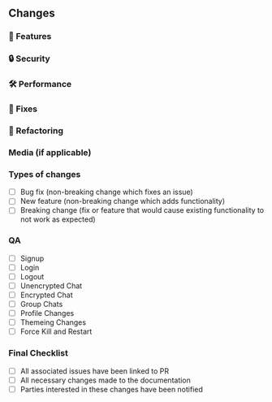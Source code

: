 ## Changes

### 🔮 Features
### 🔒 Security 
### 🛠 Performance
### 🐛 Fixes
### 📐 Refactoring

### Media (if applicable)

### Types of changes
- [ ] Bug fix (non-breaking change which fixes an issue)
- [ ] New feature (non-breaking change which adds functionality)
- [ ] Breaking change (fix or feature that would cause existing functionality to not work as expected)
    
### QA

- [ ] Signup
- [ ] Login
- [ ] Logout
- [ ] Unencrypted Chat 
- [ ] Encrypted Chat 
- [ ] Group Chats
- [ ] Profile Changes
- [ ] Themeing Changes
- [ ] Force Kill and Restart

### Final Checklist
 
- [ ] All associated issues have been linked to PR
- [ ] All necessary changes made to the documentation
- [ ] Parties interested in these changes have been notified
